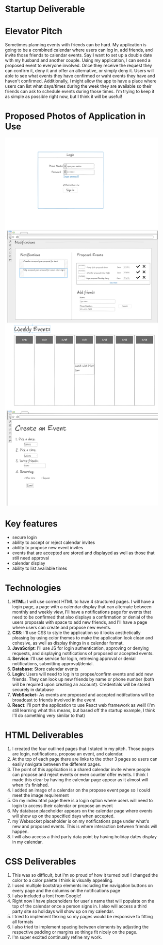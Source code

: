 # Startup Deliverable 

# Elevator Pitch
Sometimes planning events with friends can be hard. My application is going to be a combined calendar where users can log in, add friends, and invite those friends to calendar events. Say I want to set up a double date with my husband and another couple. Using my application, I can send a proposed event to everyone involved. Once they receive the request they can confirm it, deny it and offer an alternative, or simply deny it. Users will able to see what events they have confirmed or waht events they have and haven't confirmed. Additionally, I might allow the app to have a place where users can list what days/times during the week they are available so their friends can ask to schedule events during those times. I'm trying to keep it as simple as possible right now, but I think it will be useful!

# Proposed Photos of Application in Use
![Login page appearance](https://github.com/MakennaAllred/startup/blob/main/log%20in%20page.jpg?raw=true)
![Notification page appearance](https://github.com/MakennaAllred/startup/blob/main/notifications.jpg?raw=true)
![Calendar page appearance](https://github.com/MakennaAllred/startup/blob/main/calendar.jpg?raw=true)
![Proposal page appearance](https://github.com/MakennaAllred/startup/blob/main/proposal.jpg?raw=true)
# Key features
  - secure login
  - ability to accept or reject calendar invites
  - ability to propose new event invites
  - events that are accepted are stored and displayed as well as those that still need approval
  - calendar display
  - ability to list available times 
 
 # Technologies
  1. **HTML**: I will use correct HTML to have 4 structured pages. I will have a login page, a page with a calendar display that can alternate between monthly and weekly view, I'll have a notifications page for events that need to be confirmed that also displays a confirmation or denial of the users proposals with space to add new friends, and I'll have a page where users can create and propose new events.
  2. **CSS**: I'll use CSS to style the application so it looks aesthetically pleasing by using color themes to make the application look clean and cohesive, as well as display things in a calendar format. 
  3. **JavaScript**: I'll use JS for login authentication, approving or denying requests, and displaying notifications of proposed or accepted events.
  4. **Service**: I'll use service for login, retrieving approval or denial notifications, submitting approval/denial.
  5. **Database**: Store calendar events
  6. **Login**: Users will need to log in to propse/confirm events and add new friends. They can look up new friends by name or phone number (both will be required upon creating an account). Credentials will be stored securely in database
  7. **WebSocket**- As events are proposed and accepted notifcations will be broadcast to friends involved in the event
  8. **React**: I'll port the application to use React web framework as well! (I'm still learning what this means, but based off the startup example, I think I'll do something very similar to that)


# HTML Deliverables
1. I created the four outlined pages that I stated in my pitch. Those pages are login, notifications, propose an event, and calendar.
2. At the top of each page there are links to the other 3 pages so users can easily navigate between the different pages.
3. The point of this application is a shared calendar invite where people can propose and reject events or even counter offer events. I think I made this clear by having the calendar page appear as it almost will when it's finished.
4. I added an image of a calendar on the propose event page so I could meet the image requirement
5. On my index.html page there is a login option where users will need to login to access their calendar or propose an event
6. My database placeholder appears on the calendar page where events will show up on the specified days when accepted.
7. my Websocket placeholder is on my notifications page under what's new and proposed events. This is where interaction between friends will happen.
8. I will also access a third party data point by having holiday dates display in my calendar.


# CSS Deliverables
1. This was so difficult, but I'm so proud of how it turned out! I changed the color to a color palette I think is visually appealing.
2. I used multiple bootstrap elements including the navigation buttons on every page and the columns on the notifications page
3. I also included a font from Google!
4. Right now I have placeholders for user's name that will populate on the top of the calendar once a person signs in. I also will access a third party site so holidays will show up on my calendar.
5. I tried to implement flexing so my pages would be responsive to fitting all formats
6. I also tried to implement spacing between elements by adjusting the respective padding or margins so things fit nicely on the page. 
7. I'm super excited continually refine my work.
